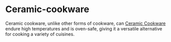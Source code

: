 # Ceramic-cookware
Ceramic cookware, unlike other forms of cookware, can <a href="https://ceramiccookwarereview.com/">Ceramic Cookware</a> endure high temperatures and is oven-safe, giving it a versatile alternative for cooking a variety of cuisines.

